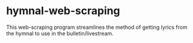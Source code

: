 # hymnal-web-scraping
This web-scraping program streamlines the method of getting lyrics from the hymnal to use in the bulletin/livestream.
